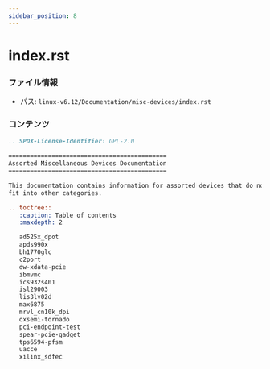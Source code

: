 ```yaml
---
sidebar_position: 8
---
```

# index.rst

### ファイル情報

- パス: `linux-v6.12/Documentation/misc-devices/index.rst`

### コンテンツ

```rst
.. SPDX-License-Identifier: GPL-2.0

============================================
Assorted Miscellaneous Devices Documentation
============================================

This documentation contains information for assorted devices that do not
fit into other categories.

.. toctree::
   :caption: Table of contents
   :maxdepth: 2

   ad525x_dpot
   apds990x
   bh1770glc
   c2port
   dw-xdata-pcie
   ibmvmc
   ics932s401
   isl29003
   lis3lv02d
   max6875
   mrvl_cn10k_dpi
   oxsemi-tornado
   pci-endpoint-test
   spear-pcie-gadget
   tps6594-pfsm
   uacce
   xilinx_sdfec

```

